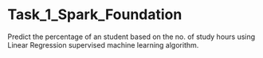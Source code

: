 # Task_1_Spark_Foundation
Predict the percentage of an student based on the no. of study hours using Linear Regression supervised machine learning algorithm.
